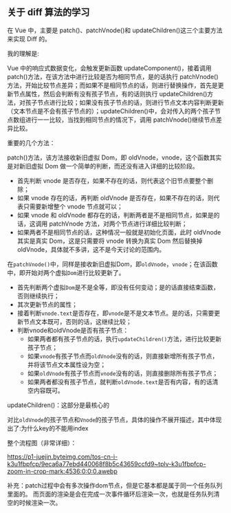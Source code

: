 ## 关于 diff 算法的学习

在 Vue 中，主要是 patch()、patchVnode()和 updateChildren()这三个主要方法来实现 Diff 的。

我的理解是: 

  Vue 中的响应式数据变化，会触发更新函数 updateComponent()，接着调用 patch()方法，在该方法中进行比较是否为相同节点，是的话执行 patchVnode()方法，开始比较节点差异；而如果不是相同节点的话，则进行替换操作，首先是更新节点属性，然后会判断有没有孩子节点，有的话则执行 updateChildren()方法，对孩子节点进行比较；如果没有孩子节点的话，则进行节点文本内容判断更新（文本节点是不会有孩子节点的）；updateChildren()中，会对传入的两个孩子节点数组进行一一比较，当找到相同节点的情况下，调用 patchVnode()继续节点差异比较。

重要的几个方法：

patch()方法，该方法接收新旧虚拟 Dom，即 oldVnode，vnode，这个函数其实是对新旧虚拟 Dom 做一个简单的判断，而还没有进入详细的比较阶段。

- 首先判断 vnode 是否存在，如果不存在的话，则代表这个旧节点要整个删除；
- 如果 vnode 存在的话，再判断 oldVnode 是否存在，如果不存在的话，则代表只需要新增整个 vnode 节点就可以；
- 如果 vnode 和 oldVnode 都存在的话，判断两者是不是相同节点，如果是的话，这调用 patchVnode 方法，对两个节点进行详细比较判断；
- 如果两者不是相同节点的话，这种情况一般就是初始化页面，此时 oldVnode 其实是真实 Dom，这是只需要将 vnode 转换为真实 Dom 然后替换掉 oldVnode，具体就不多讲，这不是今天讨论的范围内。

在`patchVnode()`中，同样是接收新旧虚拟Dom，即`oldVnode`，`vnode`；在该函数中，即开始对两个虚拟`Dom`进行比较更新了。

- 首先判断两个虚拟`Dom`是不是全等，即没有任何变动；是的话直接结束函数，否则继续执行；
- 其次更新节点的属性；
- 接着判断`vnode.text`是否存在，即`vnode`是不是文本节点。是的话，只需要更新节点文本既可，否则的话，这继续比较；
- 判断vnode和oldVnode是否有孩子节点：
  - 如果两者都有孩子节点的话，执行`updateChildren()`方法，进行比较更新孩子节点；
  - 如果`vnode`有孩子节点而`oldVnode`没有的话，则直接新增所有孩子节点，并将该节点文本属性设为空；
  - 如果`oldVnode`有孩子节点而`vnode`没有的话，则直接删除所有孩子节点；
  - 如果两者都没有孩子节点，就判断`oldVnode.text`是否有内容，有的话清空内容既可。

 updateChildren()：这部分是最核心的

  对比`oldVnode`的孩子节点和`Vnode`的孩子节点，具体的操作不展开描述，其中体现出了:为什么key的不能用index

整个流程图（非常详细）：

https://p1-juejin.byteimg.com/tos-cn-i-k3u1fbpfcp/9eca6a77ebd440068f8b5c43659ccfd9~tplv-k3u1fbpfcp-zoom-in-crop-mark:4536:0:0:0.awebp

补充：patch过程中会有多次操作dom节点，但是它基本都是属于同一个任务队列里面的。
而页面的渲染是会在完成一次事件循环后渲染一次，也就是任务队列清空的时候渲染一次。
